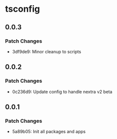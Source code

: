 # tsconfig

## 0.0.3

### Patch Changes

- 3df9de9: Minor cleanup to scripts

## 0.0.2

### Patch Changes

- 0c236d9: Update config to handle nextra v2 beta

## 0.0.1

### Patch Changes

- 5a89b05: Init all packages and apps

